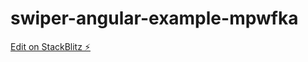 # swiper-angular-example-mpwfka

[Edit on StackBlitz ⚡️](https://stackblitz.com/edit/swiper-angular-example-mpwfka)